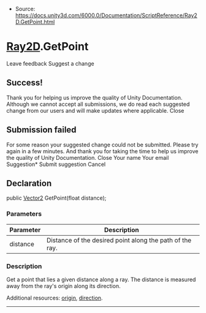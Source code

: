 * Source: https://docs.unity3d.com/6000.0/Documentation/ScriptReference/Ray2D.GetPoint.html

#  [Ray2D](https://docs.unity3d.com/6000.0/Documentation/ScriptReference/Ray2D.html).GetPoint
Leave feedback
Suggest a change
## Success!
Thank you for helping us improve the quality of Unity Documentation. Although we cannot accept all submissions, we do read each suggested change from our users and will make updates where applicable.
Close
## Submission failed
For some reason your suggested change could not be submitted. Please <a>try again</a> in a few minutes. And thank you for taking the time to help us improve the quality of Unity Documentation.
Close
Your name Your email Suggestion* Submit suggestion
Cancel
## Declaration
public [Vector2](https://docs.unity3d.com/6000.0/Documentation/ScriptReference/Vector2.html) GetPoint(float distance); 
### Parameters
Parameter | Description  
---|---  
distance | Distance of the desired point along the path of the ray.  
### Description
Get a point that lies a given distance along a ray.
The distance is measured away from the ray's origin along its direction.  
  
Additional resources: [origin](https://docs.unity3d.com/6000.0/Documentation/ScriptReference/Ray2D-origin.html), [direction](https://docs.unity3d.com/6000.0/Documentation/ScriptReference/Ray2D-direction.html).
* * *

